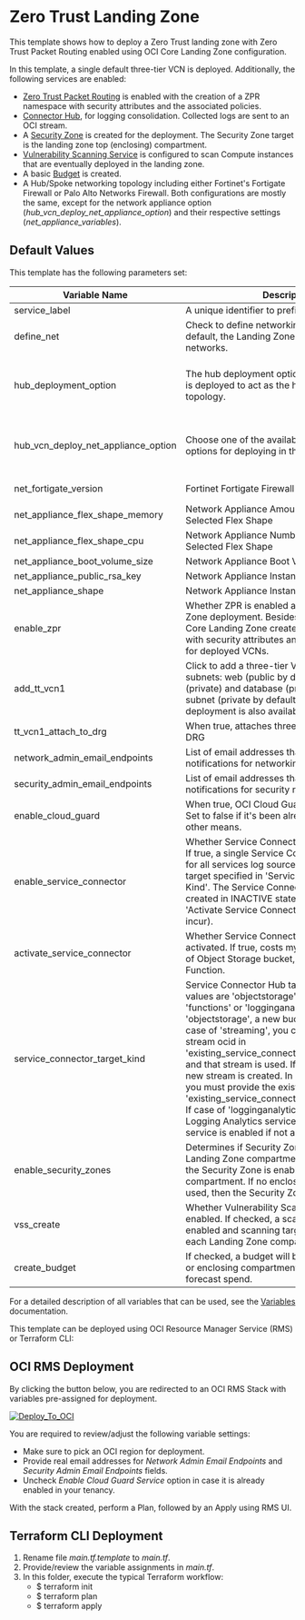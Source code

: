 # Zero Trust Landing Zone

This template shows how to deploy a Zero Trust landing zone with Zero Trust Packet Routing enabled using OCI Core Landing Zone configuration.

In this template, a single default three-tier VCN is deployed. Additionally, the following services are enabled:
- [Zero Trust Packet Routing](https://docs.oracle.com/en-us/iaas/Content/zero-trust-packet-routing/overview.htm) is enabled with the creation of a ZPR namespace with security attributes and the associated policies.
- [Connector Hub](https://docs.oracle.com/en-us/iaas/Content/connector-hub/overview.htm), for logging consolidation. Collected logs are sent to an OCI stream.
- A [Security Zone](https://docs.oracle.com/en-us/iaas/security-zone/using/security-zones.htm) is created for the deployment. The Security Zone target is the landing zone top (enclosing) compartment.
- [Vulnerability Scanning Service](https://docs.oracle.com/en-us/iaas/scanning/using/overview.htm#scanning_overview) is configured to scan Compute instances that are eventually deployed in the landing zone.
- A basic [Budget](https://docs.oracle.com/en-us/iaas/Content/Billing/Concepts/budgetsoverview.htm#Budgets_Overview) is created.
- A Hub/Spoke networking topology including either Fortinet's Fortigate Firewall or Palo Alto Networks Firewall. Both configurations are mostly the same, except for the network appliance option (_hub\_vcn\_deploy\_net\_appliance\_option_) and their respective settings (_net\_appliance\_variables_).


## Default Values

This template has the following parameters set:

| Variable Name                       | Description                                                                                                                                                                                                                                                                                                                                                                                                                                                                                                                                                                                                                    | Value                                                                                                                              |
|-------------------------------------|--------------------------------------------------------------------------------------------------------------------------------------------------------------------------------------------------------------------------------------------------------------------------------------------------------------------------------------------------------------------------------------------------------------------------------------------------------------------------------------------------------------------------------------------------------------------------------------------------------------------------------|------------------------------------------------------------------------------------------------------------------------------------|
| service_label                       | A unique identifier to prefix the resources                                                                                                                                                                                                                                                                                                                                                                                                                                                                                                                                                                                    |                                                                                                                                    |
| define_net                          | Check to define networking resources. By default, the Landing Zone does NOT deploy any networks.                                                                                                                                                                                                                                                                                                                                                                                                                                                                                                                               | true                                                                                                                               |
| hub_deployment_option               | The hub deployment option. In this case, a DRG is deployed to act as the hub in the Hub/Spoke topology.                                                                                                                                                                                                                                                                                                                                                                                                                                                                                                                        | "VCN or on-premises connectivity routing through DMZ VCN with Network Virtual Appliance (DRG and DMZ VCN will be created)"         |
| hub_vcn_deploy_net_appliance_option | Choose one of the available network appliance options for deploying in the Hub VCN.                                                                                                                                                                                                                                                                                                                                                                                                                                                                                                                                            | Options: "Don't deploy any network appliance at this time", "Palo Alto Networks VM-Series Firewall", "Fortinet FortiGate Firewall" |
| net_fortigate_version               | Fortinet Fortigate Firewall Version.                                                                                                                                                                                                                                                                                                                                                                                                                                                                                                                                                                                           | Options depend on the selected network appliance                                                                                                   |
| net_appliance_flex_shape_memory     | Network Appliance Amount of Memory for the Selected Flex Shape                                                                                                                                                                                                                                                                                                                                                                                                                                                                                                                                                                 | 56                                                                                                                                 |
| net_appliance_flex_shape_cpu        | Network Appliance Number of OCPUs for the Selected Flex Shape                                                                                                                                                                                                                                                                                                                                                                                                                                                                                                                                                                  | 4                                                                                                                                  |
| net_appliance_boot_volume_size      | Network Appliance Boot Volume Size                                                                                                                                                                                                                                                                                                                                                                                                                                                                                                                                                                                             | 60                                                                                                                                 |
| net_appliance_public_rsa_key        | Network Appliance Instance public SSH Key                                                                                                                                                                                                                                                                                                                                                                                                                                                                                                                                                                                      | Enter Public SSH Key                                                                                                               |
| net_appliance_shape                 | Network Appliance Instance Shape                                                                                                                                                                                                                                                                                                                                                                                                                                                                                                                                                                                               | VM.Standard.E4.Flex                                                                                                                |
| enable_zpr                          | Whether ZPR is enabled as part of this Landing Zone deployment. Besides enabling the service, Core Landing Zone creates a ZPR namespace with security attributes and associated policies for deployed VCNs.                                                                                                                                                                                                                                                                                                                                                                                                                    | true                                                                                                                               |
| add_tt_vcn1                         | Click to add a three-tier VCN, with three subnets: web (public by default), application (private) and database (private). An optional subnet (private by default) for bastion deployment is also available.                                                                                                                                                                                                                                                                                                                                                                                                                    | true                                                                                                                               |
| tt_vcn1_attach_to_drg               | When true, attaches three-tier VCN 1 to the DRG                                                                                                                                                                                                                                                                                                                                                                                                                                                                                                                                                                                | true                                                                                                                               |
| network_admin_email_endpoints       | List of email addresses that receive notifications for networking related events.                                                                                                                                                                                                                                                                                                                                                                                                                                                                                                                                              | ["email.address@example.com"]                                                                                                      |
| security_admin_email_endpoints      | List of email addresses that receive notifications for security related events.                                                                                                                                                                                                                                                                                                                                                                                                                                                                                                                                                | ["email.address@example.com"]                                                                                                      |
| enable_cloud_guard                  | When true, OCI Cloud Guard Service is enabled. Set to false if it's been already enabled through other means.                                                                                                                                                                                                                                                                                                                                                                                                                                                                                                                  | true                                                                                                                               |
| enable_service_connector            | Whether Service Connector should be enabled. If true, a single Service Connector is managed for all services log sources and the designated target specified in 'Service Connector Target Kind'. The Service Connector resource is created in INACTIVE state. To activate, check 'Activate Service Connector?' (costs may incur).                                                                                                                                                                                                                                                                                              | true                                                                                                                               |
| activate_service_connector          | Whether Service Connector should be activated. If true, costs my incur due to usage of Object Storage bucket, Streaming or Function.                                                                                                                                                                                                                                                                                                                                                                                                                                                                                           | true                                                                                                                               |
| service_connector_target_kind       | Service Connector Hub target resource. Valid values are 'objectstorage', 'streaming', 'functions' or 'logginganalytics'. In case of 'objectstorage', a new bucket is created. In case of 'streaming', you can provide an existing stream ocid in 'existing_service_connector_target_stream_id' and that stream is used. If no ocid is provided, a new stream is created. In case of 'functions', you must provide the existing function ocid in 'existing_service_connector_target_function_id'. If case of 'logginganalytics', a log group for Logging Analytics service is created and the service is enabled if not already | streaming                                                                                                                          |
| enable_security_zones               | Determines if Security Zones are enabled in Landing Zone compartments. When set to true, the Security Zone is enabled for the enclosing compartment. If no enclosing compartment is used, then the Security Zone is not enabled.                                                                                                                                                                                                                                                                                                                                                                                               | true                                                                                                                               |
| vss_create                          | Whether Vulnerability Scanning should be enabled. If checked, a scanning recipe is enabled and scanning targets are enabled for each Landing Zone compartment.                                                                                                                                                                                                                                                                                                                                                                                                                                                                 | true                                                                                                                               |
| create_budget                       | If checked, a budget will be created at the root or enclosing compartment and based on forecast spend.                                                                                                                                                                                                                                                                                                                                                                                                                                                                                                                         | true                                                                                                                               |

For a detailed description of all variables that can be used, see the [Variables](../../VARIABLES.md) documentation.

This template can be deployed using OCI Resource Manager Service (RMS) or Terraform CLI:

## OCI RMS Deployment

By clicking the button below, you are redirected to an OCI RMS Stack with variables pre-assigned for deployment.

[![Deploy_To_OCI](../../images/DeployToOCI.svg)](https://cloud.oracle.com/resourcemanager/stacks/create?zipUrl=https://github.com/oci-landing-zones/terraform-oci-core-landingzone/archive/refs/heads/main.zip&zipUrlVariables={"cis_level":"2","hub_deployment_option":"VCN%20or%20on-premises%20connectivity%20routing%20through%20DMZ%20VCN%20with%20Network%20Virtual%20Appliance%20(DRG%20and%20DMZ%20VCN%20will%20be%20created)","define_net":true,"enable_zpr":true,"add_tt_vcn1":true,"tt_vcn1_attach_to_drg":true,"enable_service_connector":true,"activate_service_connector":true,"service_connector_target_kind":"streaming","enable_security_zones":true,"vss_create":true,"create_budget":true,"enable_cloud_guard":true})

You are required to review/adjust the following variable settings:
- Make sure to pick an OCI region for deployment.
- Provide real email addresses for *Network Admin Email Endpoints* and *Security Admin Email Endpoints* fields.
- Uncheck *Enable Cloud Guard Service* option in case it is already enabled in your tenancy.

With the stack created, perform a Plan, followed by an Apply using RMS UI.

## Terraform CLI Deployment

1. Rename file *main.tf.template* to *main.tf*.
2. Provide/review the variable assignments in *main.tf*.
3. In this folder, execute the typical Terraform workflow:
    - $ terraform init
    - $ terraform plan
    - $ terraform apply